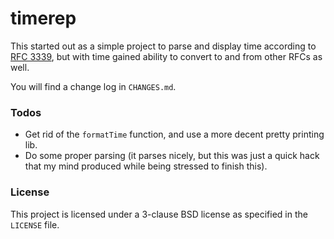 timerep
=======

This started out as a simple project to parse and display time according to
[RFC 3339](http://tools.ietf.org/html/rfc3339), but with time gained ability
to convert to and from other RFCs as well.

You will find a change log in `CHANGES.md`.


### Todos

- Get rid of the `formatTime` function, and use a more decent pretty
  printing lib.
- Do some proper parsing (it parses nicely, but this was just a quick hack
  that my mind produced while being stressed to finish this).


### License

This project is licensed under a 3-clause BSD license as specified in the
`LICENSE` file.
